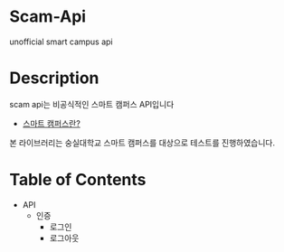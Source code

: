 # Scam-Api
unofficial smart campus api

# Description
scam api는 비공식적인 스마트 캠퍼스 API입니다

* [스마트 캠퍼스란?](https://m.blog.naver.com/PostView.nhn?blogId=ewhacism&logNo=50194143571&proxyReferer=https:%2F%2Fwww.google.com%2F)

본 라이브러리는 숭실대학교 스마트 캠퍼스를 대상으로 테스트를 진행하였습니다.

# Table of Contents
* API
    - 인증
        * 로그인
        * 로그아웃 

